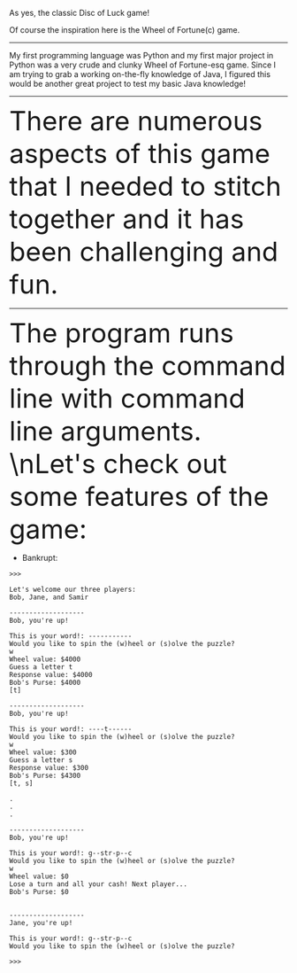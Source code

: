 As yes, the classic Disc of Luck game!

Of course the inspiration here is the Wheel of Fortune(c) game.

---

My first programming language was Python and my first major project in Python was a very crude and clunky Wheel of Fortune-esq game. Since I am trying to grab a working on-the-fly knowledge of Java, I figured this would be another great project to test my basic Java knowledge!

---

<font size=16>There are numerous aspects of this game that I needed to stitch together and it has been challenging and fun.</font>

---

<font size=16>The program runs through the command line with command line arguments. \nLet's check out some features of the game:</font>

* Bankrupt:
```
>>>

Let's welcome our three players:
Bob, Jane, and Samir

-------------------
Bob, you're up!

This is your word!: -----------
Would you like to spin the (w)heel or (s)olve the puzzle?
w
Wheel value: $4000
Guess a letter t
Response value: $4000
Bob's Purse: $4000
[t]

-------------------
Bob, you're up!

This is your word!: ----t------
Would you like to spin the (w)heel or (s)olve the puzzle?
w
Wheel value: $300
Guess a letter s
Response value: $300
Bob's Purse: $4300
[t, s]

.
.
.

-------------------
Bob, you're up!

This is your word!: g--str-p--c
Would you like to spin the (w)heel or (s)olve the puzzle?
w
Wheel value: $0
Lose a turn and all your cash! Next player...
Bob's Purse: $0


-------------------
Jane, you're up!

This is your word!: g--str-p--c
Would you like to spin the (w)heel or (s)olve the puzzle?

>>>
```
